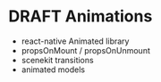 # DRAFT Animations

- react-native Animated library
- propsOnMount / propsOnUnmount
- scenekit transitions
- animated models
